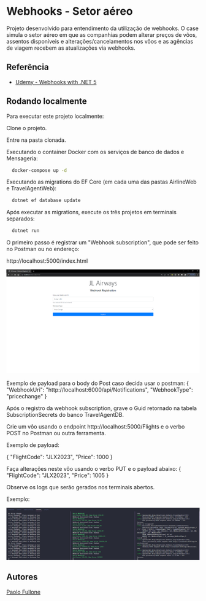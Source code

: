 
# Webhooks - Setor aéreo

Projeto desenvolvido para entendimento da utilização de webhooks. O case simula o setor aéreo em que as companhias podem alterar preços de vôos, assentos disponíveis e alterações/cancelamentos nos vôos e as agências de viagem recebem as atualizações via webhooks.


## Referência

 - [Udemy - Webhooks with .NET 5](https://www.udemy.com/course/webhooks-with-dotnet-5/)


## Rodando localmente

Para executar este projeto localmente:

Clone o projeto.

Entre na pasta clonada.

Executando o container Docker com os serviços de banco de dados e Mensageria:
```bash
  docker-compose up -d
```

Executando as migrations do EF Core (em cada uma das pastas AirlineWeb e TravelAgentWeb):
```bash
  dotnet ef database update
```

Após executar as migrations, execute os três projetos em terminais separados:
```bash
  dotnet run
```

O primeiro passo é registrar um "Webhook subscription", que pode ser feito no Postman ou no endereço:

http://localhost:5000/index.html

![screenshot](resources/Screenshot_2.png)


Exemplo de payload para o body do Post caso decida usar o postman:
{
    "WebhookUri": "http://localhost:6000/api/Notifications",
    "WebhookType": "pricechange"
}

Após o registro da webhook subscription, grave o Guid retornado na tabela SubscriptionSecrets do banco TravelAgentDB.

Crie um vôo usando o endpoint http://localhost:5000/Flights e o verbo POST no Postman ou outra ferramenta.

Exemplo de payload:


{
    "FlightCode": "JLX2023",
    "Price": 1000
}


Faça alterações neste vôo usando o verbo PUT e o payload abaixo:
{
    "FlightCode": "JLX2023",
    "Price": 1005
}

Observe os logs que serão gerados nos terminais abertos.

Exemplo:

![screenshot](resources/Screenshot_1.png)
## Autores

[Paolo Fullone](https://www.linkedin.com/in/paolofullone)

